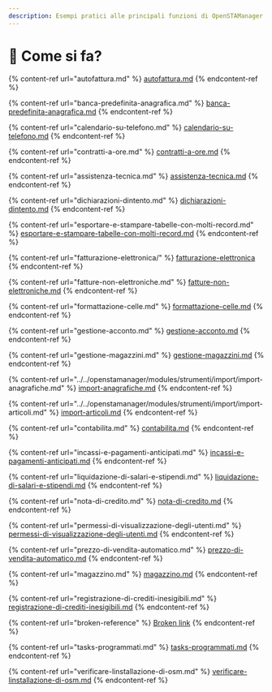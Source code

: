 ```yaml
---
description: Esempi pratici alle principali funzioni di OpenSTAManager
---
```


# 🔮 Come si fa?

{% content-ref url="autofattura.md" %}
[autofattura.md](autofattura.md)
{% endcontent-ref %}

{% content-ref url="banca-predefinita-anagrafica.md" %}
[banca-predefinita-anagrafica.md](banca-predefinita-anagrafica.md)
{% endcontent-ref %}

{% content-ref url="calendario-su-telefono.md" %}
[calendario-su-telefono.md](calendario-su-telefono.md)
{% endcontent-ref %}

{% content-ref url="contratti-a-ore.md" %}
[contratti-a-ore.md](contratti-a-ore.md)
{% endcontent-ref %}

{% content-ref url="assistenza-tecnica.md" %}
[assistenza-tecnica.md](assistenza-tecnica.md)
{% endcontent-ref %}

{% content-ref url="dichiarazioni-dintento.md" %}
[dichiarazioni-dintento.md](dichiarazioni-dintento.md)
{% endcontent-ref %}

{% content-ref url="esportare-e-stampare-tabelle-con-molti-record.md" %}
[esportare-e-stampare-tabelle-con-molti-record.md](esportare-e-stampare-tabelle-con-molti-record.md)
{% endcontent-ref %}

{% content-ref url="fatturazione-elettronica/" %}
[fatturazione-elettronica](fatturazione-elettronica/)
{% endcontent-ref %}

{% content-ref url="fatture-non-elettroniche.md" %}
[fatture-non-elettroniche.md](fatture-non-elettroniche.md)
{% endcontent-ref %}

{% content-ref url="formattazione-celle.md" %}
[formattazione-celle.md](formattazione-celle.md)
{% endcontent-ref %}

{% content-ref url="gestione-acconto.md" %}
[gestione-acconto.md](gestione-acconto.md)
{% endcontent-ref %}

{% content-ref url="gestione-magazzini.md" %}
[gestione-magazzini.md](gestione-magazzini.md)
{% endcontent-ref %}

{% content-ref url="../../openstamanager/modules/strumenti/import/import-anagrafiche.md" %}
[import-anagrafiche.md](../../openstamanager/modules/strumenti/import/import-anagrafiche.md)
{% endcontent-ref %}

{% content-ref url="../../openstamanager/modules/strumenti/import/import-articoli.md" %}
[import-articoli.md](../../openstamanager/modules/strumenti/import/import-articoli.md)
{% endcontent-ref %}

{% content-ref url="contabilita.md" %}
[contabilita.md](contabilita.md)
{% endcontent-ref %}

{% content-ref url="incassi-e-pagamenti-anticipati.md" %}
[incassi-e-pagamenti-anticipati.md](incassi-e-pagamenti-anticipati.md)
{% endcontent-ref %}

{% content-ref url="liquidazione-di-salari-e-stipendi.md" %}
[liquidazione-di-salari-e-stipendi.md](liquidazione-di-salari-e-stipendi.md)
{% endcontent-ref %}

{% content-ref url="nota-di-credito.md" %}
[nota-di-credito.md](nota-di-credito.md)
{% endcontent-ref %}

{% content-ref url="permessi-di-visualizzazione-degli-utenti.md" %}
[permessi-di-visualizzazione-degli-utenti.md](permessi-di-visualizzazione-degli-utenti.md)
{% endcontent-ref %}

{% content-ref url="prezzo-di-vendita-automatico.md" %}
[prezzo-di-vendita-automatico.md](prezzo-di-vendita-automatico.md)
{% endcontent-ref %}

{% content-ref url="magazzino.md" %}
[magazzino.md](magazzino.md)
{% endcontent-ref %}

{% content-ref url="registrazione-di-crediti-inesigibili.md" %}
[registrazione-di-crediti-inesigibili.md](registrazione-di-crediti-inesigibili.md)
{% endcontent-ref %}

{% content-ref url="broken-reference" %}
[Broken link](broken-reference)
{% endcontent-ref %}

{% content-ref url="tasks-programmati.md" %}
[tasks-programmati.md](tasks-programmati.md)
{% endcontent-ref %}

{% content-ref url="verificare-linstallazione-di-osm.md" %}
[verificare-linstallazione-di-osm.md](verificare-linstallazione-di-osm.md)
{% endcontent-ref %}
